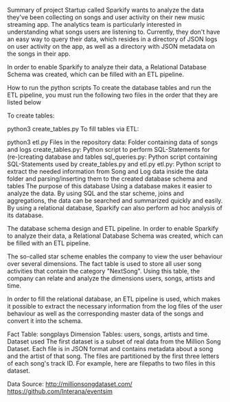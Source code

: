 Summary of project
Startup called Sparkify wants to analyze the data they've been collecting on songs and user activity on their new music streaming app. The analytics team is particularly interested in understanding what songs users are listening to. Currently, they don't have an easy way to query their data, which resides in a directory of JSON logs on user activity on the app, as well as a directory with JSON metadata on the songs in their app.

In order to enable Sparkify to analyze their data, a Relational Database Schema was created, which can be filled with an ETL pipeline.

How to run the python scripts
To create the database tables and run the ETL pipeline, you must run the following two files in the order that they are listed below

To create tables:

python3 create_tables.py
To fill tables via ETL:

python3 etl.py
Files in the repository
data: Folder containing data of songs and logs
create_tables.py: Python script to perform SQL-Statements for (re-)creating database and tables
sql_queries.py: Python script containing SQL-Statements used by create_tables.py and etl.py
etl.py: Python script to extract the needed information from Song and Log data inside the data folder and parsing/inserting them to the created database schema and tables
The purpose of this database
Using a database makes it easier to analyze the data. By using SQL and the star scheme, joins and aggregations, the data can be searched and summarized quickly and easily. By using a relational database, Sparkify can also perform ad hoc analysis of its database.

The database schema design and ETL pipeline.
In order to enable Sparkify to analyze their data, a Relational Database Schema was created, which can be filled with an ETL pipeline.

The so-called star scheme enables the company to view the user behaviour over several dimensions. The fact table is used to store all user song activities that contain the category "NextSong". Using this table, the company can relate and analyze the dimensions users, songs, artists and time.

In order to fill the relational database, an ETL pipeline is used, which makes it possible to extract the necessary information from the log files of the user behaviour as well as the corresponding master data of the songs and convert it into the schema.

Fact Table: songplays
Dimension Tables: users, songs, artists and time.
Dataset used
The first dataset is a subset of real data from the Million Song Dataset. Each file is in JSON format and contains metadata about a song and the artist of that song. The files are partitioned by the first three letters of each song's track ID. For example, here are filepaths to two files in this dataset.

Data Source:
http://millionsongdataset.com/
https://github.com/Interana/eventsim